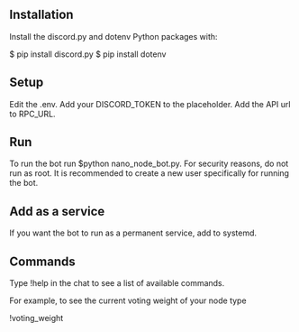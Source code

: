 ## Installation

Install the discord.py and dotenv Python packages with:

$ pip install discord.py
$ pip install dotenv

## Setup

Edit the .env. Add your DISCORD_TOKEN to the placeholder. 
Add the API url to RPC_URL.

## Run

To run the bot run $python nano_node_bot.py. For security reasons, do not run as root. It is recommended to create a new user specifically for running the bot. 

## Add as a service

If you want the bot to run as a permanent service, add to systemd.

## Commands

Type !help in the chat to see a list of available commands.

For example, to see the current voting weight of your node type

!voting_weight

